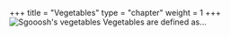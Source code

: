 +++
title = "Vegetables"
type = "chapter"
weight = 1
+++
![Sgooosh's vegetables](vegetables.jpeg)
Vegetables are defined as...